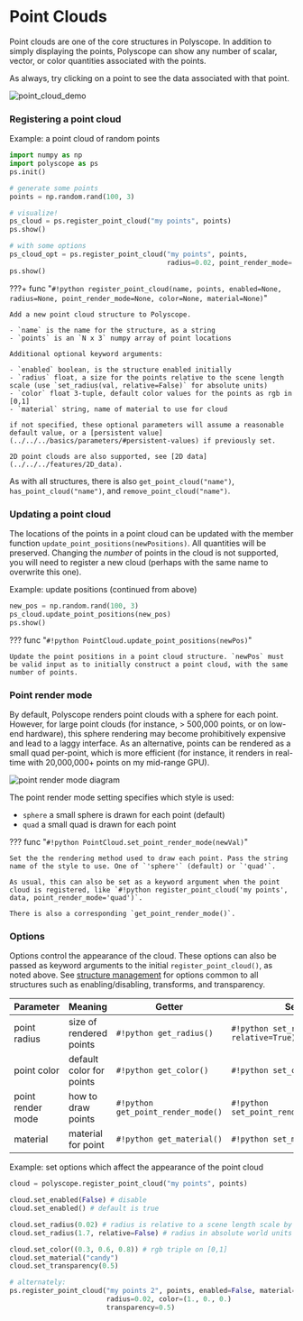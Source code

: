 # Point Clouds

Point clouds are one of the core structures in Polyscope. In addition to simply displaying the points, Polyscope can show any number of scalar, vector, or color quantities associated with the points.

As always, try clicking on a point to see the data associated with that point.

![point_cloud_demo](../../media/point_cloud_demo.gif)

### Registering a point cloud

Example: a point cloud of random points
```python
import numpy as np
import polyscope as ps
ps.init()

# generate some points
points = np.random.rand(100, 3)

# visualize!
ps_cloud = ps.register_point_cloud("my points", points)
ps.show()

# with some options
ps_cloud_opt = ps.register_point_cloud("my points", points, 
                                       radius=0.02, point_render_mode='quad')
ps.show()
```

???+ func "`#!python register_point_cloud(name, points, enabled=None, radius=None, point_render_mode=None, color=None, material=None)`"

    Add a new point cloud structure to Polyscope.

    - `name` is the name for the structure, as a string
    - `points` is an `N x 3` numpy array of point locations

    Additional optional keyword arguments:

    - `enabled` boolean, is the structure enabled initially
    - `radius` float, a size for the points relative to the scene length scale (use `set_radius(val, relative=False)` for absolute units)
    - `color` float 3-tuple, default color values for the points as rgb in [0,1]
    - `material` string, name of material to use for cloud

    if not specified, these optional parameters will assume a reasonable default value, or a [persistent value](../../../basics/parameters/#persistent-values) if previously set.
    
    2D point clouds are also supported, see [2D data](../../../features/2D_data).


As with all structures, there is also `get_point_cloud("name")`, `has_point_cloud("name")`, and `remove_point_cloud("name")`.

### Updating a point cloud

The locations of the points in a point cloud can be updated with the member function `update_point_positions(newPositions)`. All quantities will be preserved. Changing the _number_ of points in the cloud is not supported, you will need to register a new cloud (perhaps with the same name to overwrite this one).


Example: update positions (continued from above)
```python
new_pos = np.random.rand(100, 3)
ps_cloud.update_point_positions(new_pos)
ps.show()
```

??? func "`#!python PointCloud.update_point_positions(newPos)`"

    Update the point positions in a point cloud structure. `newPos` must be valid input as to initially construct a point cloud, with the same number of points.

### Point render mode

By default, Polyscope renders point clouds with a sphere for each point. However, for large point clouds (for instance, > 500,000 points, or on low-end hardware), this sphere rendering may become prohibitively expensive and lead to a laggy interface. As an alternative, points can be rendered as a small quad per-point, which is more efficient (for instance, it renders in real-time with 20,000,000+ points on my mid-range GPU).

![point render mode diagram](../../media/point_render_mode_diagram.jpg)

The point render mode setting specifies which style is used:

- `sphere` a small sphere is drawn for each point (default)
- `quad` a small quad is drawn for each point

??? func "`#!python PointCloud.set_point_render_mode(newVal)`"

    Set the the rendering method used to draw each point. Pass the string name of the style to use. One of `'sphere'` (default) or `'quad'`.

    As usual, this can also be set as a keyword argument when the point cloud is registered, like `#!python register_point_cloud('my points', data, point_render_mode='quad')`.

    There is also a corresponding `get_point_render_mode()`.


### Options

Options control the appearance of the cloud. These options can also be passed as keyword arguments to the initial `register_point_cloud()`, as noted above.  See [structure management]([[url.prefix]]/structures/structure_management/#structure-options) for options common to all structures such as enabling/disabling, transforms, and transparency.


**Parameter** | **Meaning** | **Getter** | **Setter** | **Persistent?**
--- | --- | --- | --- | ---
point radius | size of rendered points | `#!python get_radius()` | `#!python set_radius(newVal, relative=True)` | [yes](../../../basics/parameters/#persistent-values) |
point color | default color for points | `#!python get_color()` | `#!python set_color(newVal)` | [yes](../../../basics/parameters/#persistent-values) |
point render mode | how to draw points | `#!python get_point_render_mode()` | `#!python set_point_render_mode(newVal)` | [yes](../../../basics/parameters/#persistent-values) |
material | material for point | `#!python get_material()` | `#!python set_material(newVal)` | [yes](../../../basics/parameters/#persistent-values) |


Example: set options which affect the appearance of the point cloud
```python
cloud = polyscope.register_point_cloud("my points", points)

cloud.set_enabled(False) # disable
cloud.set_enabled() # default is true

cloud.set_radius(0.02) # radius is relative to a scene length scale by default
cloud.set_radius(1.7, relative=False) # radius in absolute world units

cloud.set_color((0.3, 0.6, 0.8)) # rgb triple on [0,1]
cloud.set_material("candy")
cloud.set_transparency(0.5)

# alternately:
ps.register_point_cloud("my points 2", points, enabled=False, material='candy',
                        radius=0.02, color=(1., 0., 0.)
                        transparency=0.5)
```

